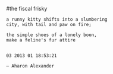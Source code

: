 #the fiscal frisky


    a runny kitty shifts into a slumbering
    city, with tail and paw on fire;

    the simple shoes of a lonely boon,
    make a feline's fur attire


    03 2013 01 18:53:21

    — Aharon Alexander
